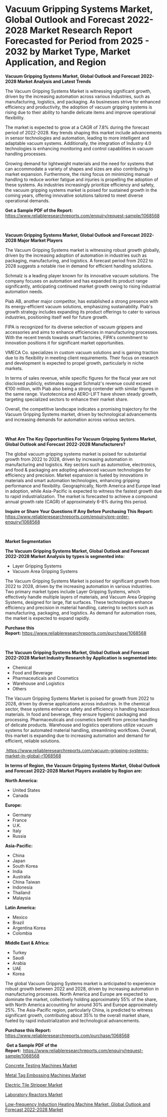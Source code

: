 <p><h1>Vacuum Gripping Systems Market, Global Outlook and Forecast 2022-2028 Market Research Report Forecasted for Period from 2025 -  2032 by Market Type, Market Application, and Region</h1></p><p><strong>Vacuum Gripping Systems Market, Global Outlook and Forecast 2022-2028 Market Analysis and Latest Trends</strong></p>
<p><p>The Vacuum Gripping Systems Market is witnessing significant growth, driven by the increasing automation across various industries, such as manufacturing, logistics, and packaging. As businesses strive for enhanced efficiency and productivity, the adoption of vacuum gripping systems is rising due to their ability to handle delicate items and improve operational flexibility.</p><p>The market is expected to grow at a CAGR of 7.8% during the forecast period of 2022-2028. Key trends shaping this market include advancements in sensor technologies and automation, leading to more intelligent and adaptable vacuum systems. Additionally, the integration of Industry 4.0 technologies is enhancing monitoring and control capabilities in vacuum handling processes.</p><p>Growing demand for lightweight materials and the need for systems that can accommodate a variety of shapes and sizes are also contributing to market expansion. Furthermore, the rising focus on minimizing manual handling to reduce worker fatigue and injuries is propelling the adoption of these systems. As industries increasingly prioritize efficiency and safety, the vacuum gripping systems market is poised for sustained growth in the coming years, offering innovative solutions tailored to meet diverse operational demands.</p></p>
<p><strong>Get a Sample PDF of the Report:&nbsp;</strong> <a href="https://www.reliableresearchreports.com/enquiry/request-sample/1068568?utm_campaign=3070&utm_medium=2&utm_source=Github&utm_content=ia&utm_term=21032025&utm_id=vacuum-gripping-systems-market-global-outlook-and-forecast-2022-2028">https://www.reliableresearchreports.com/enquiry/request-sample/1068568</a></p>
<p>&nbsp;</p>
<p><strong>Vacuum Gripping Systems Market, Global Outlook and Forecast 2022-2028 Major Market Players</strong></p>
<p><p>The Vacuum Gripping Systems market is witnessing robust growth globally, driven by the increasing adoption of automation in industries such as packaging, manufacturing, and logistics. A forecast period from 2022 to 2028 suggests a notable rise in demand for efficient handling solutions.</p><p>Schmalz is a leading player known for its innovative vacuum solutions. The company focuses on automation and has expanded its product range significantly, anticipating continued market growth owing to rising industrial automation needs. </p><p>Piab AB, another major competitor, has established a strong presence with its energy-efficient vacuum solutions, emphasizing sustainability. Piab's growth strategy includes expanding its product offerings to cater to various industries, positioning itself well for future growth.</p><p>FIPA is recognized for its diverse selection of vacuum grippers and accessories and aims to enhance efficiencies in manufacturing processes. With the recent trends towards smart factories, FIPA's commitment to innovation positions it for significant market opportunities.</p><p>VMECA Co. specializes in custom vacuum solutions and is gaining traction due to its flexibility in meeting client requirements. Their focus on research and development is expected to propel growth, particularly in niche markets.</p><p>In terms of sales revenue, while specific figures for the fiscal year are not disclosed publicly, estimates suggest Schmalz's revenue could exceed €100 million, with Piab also being a strong contender with similar figures in the same range. Vuototecnica and AERO-LIFT have shown steady growth, targeting specialized sectors to enhance their market share.</p><p>Overall, the competitive landscape indicates a promising trajectory for the Vacuum Gripping Systems market, driven by technological advancements and increasing demands for automation across various sectors.</p></p>
<p>&nbsp;</p>
<p><strong>What Are The Key Opportunities For Vacuum Gripping Systems Market, Global Outlook and Forecast 2022-2028 Manufacturers?</strong></p>
<p><p>The global vacuum gripping systems market is poised for substantial growth from 2022 to 2028, driven by increasing automation in manufacturing and logistics. Key sectors such as automotive, electronics, and food & packaging are adopting advanced vacuum technologies for efficiency and precision. Market expansion is fueled by innovations in materials and smart automation technologies, enhancing gripping performance and flexibility. Geographically, North America and Europe lead in adoption, while Asia-Pacific is expected to witness the fastest growth due to rapid industrialization. The market is forecasted to achieve a compound annual growth rate (CAGR) of approximately 6-8% during this period.</p></p>
<p><strong>Inquire or Share Your Questions If Any Before Purchasing This Report:</strong> <a href="https://www.reliableresearchreports.com/enquiry/pre-order-enquiry/1068568?utm_campaign=3070&utm_medium=2&utm_source=Github&utm_content=ia&utm_term=21032025&utm_id=vacuum-gripping-systems-market-global-outlook-and-forecast-2022-2028">https://www.reliableresearchreports.com/enquiry/pre-order-enquiry/1068568</a></p>
<p>&nbsp;</p>
<p><strong>Market Segmentation</strong></p>
<p><strong>The Vacuum Gripping Systems Market, Global Outlook and Forecast 2022-2028 Market Analysis by types is segmented into:</strong></p>
<p><ul><li>Layer Gripping Systems</li><li>Vacuum Area Gripping Systems</li></ul></p>
<p><p>The Vacuum Gripping Systems Market is poised for significant growth from 2022 to 2028, driven by the increasing automation in various industries. Two primary market types include Layer Gripping Systems, which effectively handle multiple layers of materials, and Vacuum Area Gripping Systems, designed for large, flat surfaces. These technologies enhance efficiency and precision in material handling, catering to sectors such as manufacturing, packaging, and logistics. As demand for automation rises, the market is expected to expand rapidly.</p></p>
<p><strong>Purchase this Report:&nbsp;</strong><a href="https://www.reliableresearchreports.com/purchase/1068568?utm_campaign=3070&utm_medium=2&utm_source=Github&utm_content=ia&utm_term=21032025&utm_id=vacuum-gripping-systems-market-global-outlook-and-forecast-2022-2028">https://www.reliableresearchreports.com/purchase/1068568</a></p>
<p>&nbsp;</p>
<p><strong>The Vacuum Gripping Systems Market, Global Outlook and Forecast 2022-2028 Market Industry Research by Application is segmented into:</strong></p>
<p><ul><li>Chemical</li><li>Food and Beverage</li><li>Pharmaceuticals and Cosmetics</li><li>Warehouse and Logistics</li><li>Others</li></ul></p>
<p><p>The Vacuum Gripping Systems Market is poised for growth from 2022 to 2028, driven by diverse applications across industries. In the chemical sector, these systems enhance safety and efficiency in handling hazardous materials. In food and beverage, they ensure hygienic packaging and processing. Pharmaceuticals and cosmetics benefit from precise handling of delicate products. Warehouse and logistics operations utilize vacuum systems for automated material handling, streamlining workflows. Overall, this market is expanding due to increasing automation and demand for efficient, reliable solutions.</p></p>
<p><a href="https://www.reliableresearchreports.com/vacuum-gripping-systems-market-in-global-r1068568?utm_campaign=3070&utm_medium=2&utm_source=Github&utm_content=ia&utm_term=21032025&utm_id=vacuum-gripping-systems-market-global-outlook-and-forecast-2022-2028">&nbsp;https://www.reliableresearchreports.com/vacuum-gripping-systems-market-in-global-r1068568</a></p>
<p><strong>In terms of Region, the Vacuum Gripping Systems Market, Global Outlook and Forecast 2022-2028 Market Players available by Region are:</strong></p>
<p>
    <p> <strong> North America: </strong>
        <ul>
            <li>United States</li>
            <li>Canada</li>
        </ul>
        </p> 
    <p> <strong> Europe: </strong>
        <ul>
            <li>Germany</li>
            <li>France</li>
            <li>U.K.</li>
            <li>Italy</li>
            <li>Russia</li>
        </ul>
        </p> 
    <p> <strong> Asia-Pacific: </strong>
        <ul>
            <li>China</li>
            <li>Japan</li>
            <li>South Korea</li>
            <li>India</li>
            <li>Australia</li>
            <li>China Taiwan</li>
            <li>Indonesia</li>
            <li>Thailand</li>
            <li>Malaysia</li>
        </ul>
        </p> 
    <p> <strong> Latin America: </strong>
        <ul>
            <li>Mexico</li>
            <li>Brazil</li>
            <li>Argentina Korea</li>
            <li>Colombia</li>
        </ul>
        </p> 
    <p> <strong> Middle East & Africa: </strong>
        <ul>
            <li>Turkey</li>
            <li>Saudi</li>
            <li>Arabia</li>
            <li>UAE</li>
            <li>Korea</li>
        </ul>
    </p>
    </p>
<p><p>The global Vacuum Gripping Systems market is anticipated to experience robust growth between 2022 and 2028, driven by increasing automation in manufacturing processes. North America and Europe are expected to dominate the market, collectively holding approximately 55% of the share, with North America accounting for around 30% and Europe approximately 25%. The Asia-Pacific region, particularly China, is predicted to witness significant growth, contributing about 35% to the overall market share, fueled by rapid industrialization and technological advancements.</p></p>
<p><strong>Purchase this Report: </strong><a href="https://www.reliableresearchreports.com/purchase/1068568?utm_campaign=3070&utm_medium=2&utm_source=Github&utm_content=ia&utm_term=21032025&utm_id=vacuum-gripping-systems-market-global-outlook-and-forecast-2022-2028">https://www.reliableresearchreports.com/purchase/1068568</a></p>
<p>&nbsp;<strong>Get a Sample PDF of the Report:&nbsp;&nbsp;</strong><a href="https://www.reliableresearchreports.com/enquiry/request-sample/1068568?utm_campaign=3070&utm_medium=2&utm_source=Github&utm_content=ia&utm_term=21032025&utm_id=vacuum-gripping-systems-market-global-outlook-and-forecast-2022-2028">https://www.reliableresearchreports.com/enquiry/request-sample/1068568</a></p>
<p><strong></strong></p>
<p><p><a href="https://www.linkedin.com/pulse/understanding-global-concrete-testing-machines-marketsgrowth-wymuf?utm_campaign=3070&utm_medium=2&utm_source=Github&utm_content=ia&utm_term=21032025&utm_id=vacuum-gripping-systems-market-global-outlook-and-forecast-2022-2028">Concrete Testing Machines Market</a></p><p><a href="https://www.linkedin.com/pulse/metal-tag-embossing-machines-market-demand-revenue-growth-66-bmt3f?utm_campaign=3070&utm_medium=2&utm_source=Github&utm_content=ia&utm_term=21032025&utm_id=vacuum-gripping-systems-market-global-outlook-and-forecast-2022-2028">Metal Tag Embossing Machines Market</a></p><p><a href="https://www.linkedin.com/pulse/electric-tile-stripper-market-analysis-anticipated-133-cagr-q4btf?utm_campaign=3070&utm_medium=2&utm_source=Github&utm_content=ia&utm_term=21032025&utm_id=vacuum-gripping-systems-market-global-outlook-and-forecast-2022-2028">Electric Tile Stripper Market</a></p><p><a href="https://www.linkedin.com/pulse/trustworthy-market-insights-laboratory-reactors-size-jiaqf?utm_campaign=3070&utm_medium=2&utm_source=Github&utm_content=ia&utm_term=21032025&utm_id=vacuum-gripping-systems-market-global-outlook-and-forecast-2022-2028">Laboratory Reactors Market</a></p><p><a href="https://github.com/popoialraih3/Market-Research-Report-List-1/blob/main/low-frequency-induction-heating-machine-market-global-outlook-and-forecast-2022-2028-market.md?utm_campaign=3070&utm_medium=2&utm_source=Github&utm_content=ia&utm_term=21032025&utm_id=vacuum-gripping-systems-market-global-outlook-and-forecast-2022-2028">Low-frequency Induction Heating Machine Market, Global Outlook and Forecast 2022-2028 Market</a></p></p>